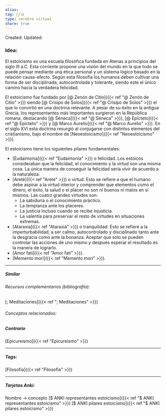 ```yaml
---
alias: 
tag: 📝/🌞
type: cerebro virtual
share: true
---
```

Created: 
Updated: 


### Idea:
El estoicismo es una escuela filosófica fundada en Atenas a principios del siglo III a.C.
Esta corriente propone una visión del mundo en la que todo se puede pensar mediante una ética personal y un sistema lógico basado en la relación causa-efecto.
Según esta filosofía los humanos deben cultivar una forma de ser disciplinada, autocontrolada y tolerante, siendo este el único camino hacia la verdadera felicidad.

El estoicismo fue fundado por [@ Zenón de Citio]({{< ref "@ Zenón de Citio" >}}) siendo [@ Crisipo de Solos]({{< ref "@ Crisipo de Solos" >}}) el que lo convirtió en una doctrina relevante. A pesar de su éxito en la antigua Grecia, los representantes más importantes surgieron en la República romana, destacando [@ Séneca]({{< ref "@ Séneca" >}}), [@ Epícteto]({{< ref "@ Epícteto" >}}) y [@ Marco Aurelio]({{< ref "@ Marco Aurelio" >}}).
En el siglo XVI esta doctrina resurgió al conjugarse con distintos elementos del cristianismo, bajo el nombre de [Neoestoicismo]({{< ref "Neoestoicismo" >}}).

El estoicismo tiene los siguientes pilares fundamentales:
- [Eudaimonia]({{< ref "Eudaimonia" >}}) o felicidad. Los estoicos consideraban que la felicidad, el conocimiento y la virtud son una misma cosa. La única manera de conseguir la felicidad sería vivir de acuerdo a la naturaleza.
- [Areté]({{< ref "Areté" >}}) o virtud. Esto se refiere a que el humano debe aspirar a la virtud interior y comprender que elementos como el dinero, el éxito, la salud o el placer no son ni buenos ni malos en sí mismos. Las cuatro grandes virtudes son:
	- La sabiduría o el conocimiento práctico.
	- La templanza ante los placeres.
	- La justicia incluso cuando se recibe injusticia.
	- La valentía para preservar el resto de virtudes en situaciones extremas.
- [Ataraxia]({{< ref "Ataraxia" >}}) o tranquilidad. Esto se refiere a la imperturbabilidad, a ser calmo, autocontrolado y disciplinado tanto ante la desgracia como ante la bonanza. Aceptar que solo se pueden controlar las acciones de uno mismo y después esperar el resultado es la manera de lograrlo.
- [Amor fati]({{< ref "Amor fati" >}}).
- [Memento mori]({{< ref "Memento mori" >}}).


---
##### Similar
###### Recursos complementarios (bibliografía):
[; Meditaciones]({{< ref "; Meditaciones" >}})
###### Conceptos relacionados:

##### Contrario
[Epicureísmo]({{< ref "Epicureísmo" >}})


---
##### Tags:
[Filosofía]({{< ref "Filosofía" >}})

---
##### Tarjetas Anki:
Nombre → concepto
[$ ANKI representantes estoicismo]({{< ref "$ ANKI representantes estoicismo" >}})
[$ ANKI pilares estoicismo]({{< ref "$ ANKI pilares estoicismo" >}})